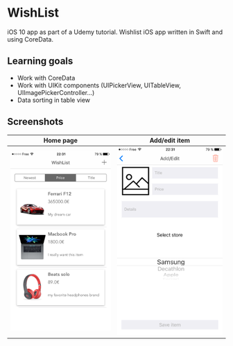 # WishList
iOS 10 app as part of a Udemy tutorial.
Wishlist iOS app written in Swift and using CoreData.

## Learning goals
* Work with CoreData
* Work with UIKit components (UIPickerView, UITableView, UIImagePickerController...)
* Data sorting in table view

## Screenshots
Home page                                   |            Add/edit item
:------------------------------------------:|:--------------------------------------:
![](/Assets/Screenshots/home.PNG?raw=true)  |  ![](/Assets/Screenshots/addedit.PNG?raw=true)
